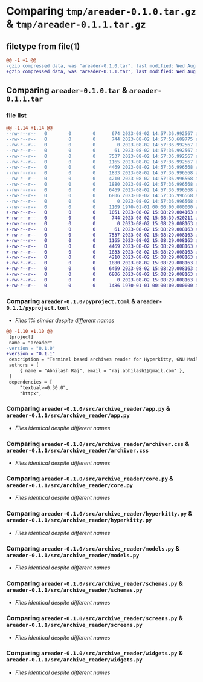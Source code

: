 # Comparing `tmp/areader-0.1.0.tar.gz` & `tmp/areader-0.1.1.tar.gz`

## filetype from file(1)

```diff
@@ -1 +1 @@
-gzip compressed data, was "areader-0.1.0.tar", last modified: Wed Aug  2 14:57:50 2023, max compression
+gzip compressed data, was "areader-0.1.1.tar", last modified: Wed Aug  2 15:08:39 2023, max compression
```

## Comparing `areader-0.1.0.tar` & `areader-0.1.1.tar`

### file list

```diff
@@ -1,14 +1,14 @@
--rw-r--r--   0        0        0      674 2023-08-02 14:57:36.992567 areader-0.1.0/README.md
--rw-r--r--   0        0        0      744 2023-08-02 14:57:50.609775 areader-0.1.0/pyproject.toml
--rw-r--r--   0        0        0        0 2023-08-02 14:57:36.992567 areader-0.1.0/src/archive_reader/__init__.py
--rw-r--r--   0        0        0       61 2023-08-02 14:57:36.992567 areader-0.1.0/src/archive_reader/__main__.py
--rw-r--r--   0        0        0     7537 2023-08-02 14:57:36.992567 areader-0.1.0/src/archive_reader/app.py
--rw-r--r--   0        0        0     1165 2023-08-02 14:57:36.992567 areader-0.1.0/src/archive_reader/archiver.css
--rw-r--r--   0        0        0     4469 2023-08-02 14:57:36.996568 areader-0.1.0/src/archive_reader/core.py
--rw-r--r--   0        0        0     1833 2023-08-02 14:57:36.996568 areader-0.1.0/src/archive_reader/hyperkitty.py
--rw-r--r--   0        0        0     4210 2023-08-02 14:57:36.996568 areader-0.1.0/src/archive_reader/models.py
--rw-r--r--   0        0        0     1880 2023-08-02 14:57:36.996568 areader-0.1.0/src/archive_reader/schemas.py
--rw-r--r--   0        0        0     6469 2023-08-02 14:57:36.996568 areader-0.1.0/src/archive_reader/screens.py
--rw-r--r--   0        0        0     6806 2023-08-02 14:57:36.996568 areader-0.1.0/src/archive_reader/widgets.py
--rw-r--r--   0        0        0        0 2023-08-02 14:57:36.996568 areader-0.1.0/tests/__init__.py
--rw-r--r--   0        0        0     1109 1970-01-01 00:00:00.000000 areader-0.1.0/PKG-INFO
+-rw-r--r--   0        0        0     1051 2023-08-02 15:08:29.004163 areader-0.1.1/README.md
+-rw-r--r--   0        0        0      744 2023-08-02 15:08:39.920211 areader-0.1.1/pyproject.toml
+-rw-r--r--   0        0        0        0 2023-08-02 15:08:29.008163 areader-0.1.1/src/archive_reader/__init__.py
+-rw-r--r--   0        0        0       61 2023-08-02 15:08:29.008163 areader-0.1.1/src/archive_reader/__main__.py
+-rw-r--r--   0        0        0     7537 2023-08-02 15:08:29.008163 areader-0.1.1/src/archive_reader/app.py
+-rw-r--r--   0        0        0     1165 2023-08-02 15:08:29.008163 areader-0.1.1/src/archive_reader/archiver.css
+-rw-r--r--   0        0        0     4469 2023-08-02 15:08:29.008163 areader-0.1.1/src/archive_reader/core.py
+-rw-r--r--   0        0        0     1833 2023-08-02 15:08:29.008163 areader-0.1.1/src/archive_reader/hyperkitty.py
+-rw-r--r--   0        0        0     4210 2023-08-02 15:08:29.008163 areader-0.1.1/src/archive_reader/models.py
+-rw-r--r--   0        0        0     1880 2023-08-02 15:08:29.008163 areader-0.1.1/src/archive_reader/schemas.py
+-rw-r--r--   0        0        0     6469 2023-08-02 15:08:29.008163 areader-0.1.1/src/archive_reader/screens.py
+-rw-r--r--   0        0        0     6806 2023-08-02 15:08:29.008163 areader-0.1.1/src/archive_reader/widgets.py
+-rw-r--r--   0        0        0        0 2023-08-02 15:08:29.008163 areader-0.1.1/tests/__init__.py
+-rw-r--r--   0        0        0     1486 1970-01-01 00:00:00.000000 areader-0.1.1/PKG-INFO
```

### Comparing `areader-0.1.0/pyproject.toml` & `areader-0.1.1/pyproject.toml`

 * *Files 1% similar despite different names*

```diff
@@ -1,10 +1,10 @@
 [project]
 name = "areader"
-version = "0.1.0"
+version = "0.1.1"
 description = "Terminal based archives reader for Hyperkitty, GNU Mailman's archiver"
 authors = [
     { name = "Abhilash Raj", email = "raj.abhilash1@gmail.com" },
 ]
 dependencies = [
     "textual>=0.30.0",
     "httpx",
```

### Comparing `areader-0.1.0/src/archive_reader/app.py` & `areader-0.1.1/src/archive_reader/app.py`

 * *Files identical despite different names*

### Comparing `areader-0.1.0/src/archive_reader/archiver.css` & `areader-0.1.1/src/archive_reader/archiver.css`

 * *Files identical despite different names*

### Comparing `areader-0.1.0/src/archive_reader/core.py` & `areader-0.1.1/src/archive_reader/core.py`

 * *Files identical despite different names*

### Comparing `areader-0.1.0/src/archive_reader/hyperkitty.py` & `areader-0.1.1/src/archive_reader/hyperkitty.py`

 * *Files identical despite different names*

### Comparing `areader-0.1.0/src/archive_reader/models.py` & `areader-0.1.1/src/archive_reader/models.py`

 * *Files identical despite different names*

### Comparing `areader-0.1.0/src/archive_reader/schemas.py` & `areader-0.1.1/src/archive_reader/schemas.py`

 * *Files identical despite different names*

### Comparing `areader-0.1.0/src/archive_reader/screens.py` & `areader-0.1.1/src/archive_reader/screens.py`

 * *Files identical despite different names*

### Comparing `areader-0.1.0/src/archive_reader/widgets.py` & `areader-0.1.1/src/archive_reader/widgets.py`

 * *Files identical despite different names*

